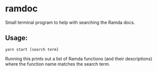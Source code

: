 # ramdoc
Small terminal program to help with searching the Ramda docs.
## Usage:
`yarn start [search term]`

Running this prints out a list of Ramda functions (and their descriptions) where the function name matches the search term.
